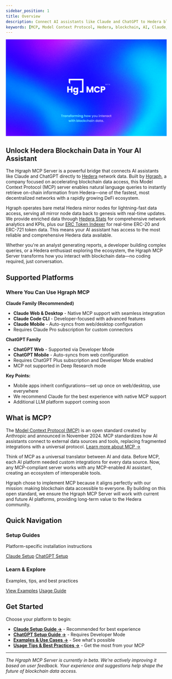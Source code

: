 ```yaml
---
sidebar_position: 1
title: Overview
description: Connect AI assistants like Claude and ChatGPT to Hedera blockchain data
keywords: [MCP, Model Context Protocol, Hedera, blockchain, AI, Claude, ChatGPT, Hgraph]
---
```


![Hgraph MCP Server Hero Image](./hgraph-mcp-docs-hero.jpg)

## Unlock Hedera Blockchain Data in Your AI Assistant

The Hgraph MCP Server is a powerful bridge that connects AI assistants like Claude and ChatGPT directly to [Hedera](https://hedera.com) network data. Built by [Hgraph](https://hgraph.com), a company focused on accelerating blockchain data access, this Model Context Protocol (MCP) server enables natural language queries to instantly retrieve on-chain information from Hedera—one of the fastest, most decentralized networks with a rapidly growing DeFi ecosystem.

Hgraph operates bare metal Hedera mirror nodes for lightning-fast data access, serving all mirror node data back to genesis with real-time updates. We provide enriched data through [Hedera Stats](https://docs.hgraph.com/hedera-stats) for comprehensive network analytics and KPIs, plus our [ERC Token Indexer](https://docs.hgraph.com/erc-token-data/overview) for real-time ERC-20 and ERC-721 token data. This means your AI assistant has access to the most reliable and comprehensive Hedera data available.

Whether you're an analyst generating reports, a developer building complex queries, or a Hedera enthusiast exploring the ecosystem, the Hgraph MCP Server transforms how you interact with blockchain data—no coding required, just conversation.

## Supported Platforms

### Where You Can Use Hgraph MCP

**Claude Family (Recommended)**
- **Claude Web & Desktop** - Native MCP support with seamless integration
- **Claude Code CLI** - Developer-focused with advanced features
- **Claude Mobile** - Auto-syncs from web/desktop configuration
- Requires Claude Pro subscription for custom connectors

**ChatGPT Family**
- **ChatGPT Web** - Supported via Developer Mode
- **ChatGPT Mobile** - Auto-syncs from web configuration
- Requires ChatGPT Plus subscription and Developer Mode enabled
- MCP not supported in Deep Research mode

**Key Points:**
- Mobile apps inherit configurations—set up once on web/desktop, use everywhere
- We recommend Claude for the best experience with native MCP support
- Additional LLM platform support coming soon

## What is MCP?

The [Model Context Protocol (MCP)](https://modelcontextprotocol.io) is an open standard created by Anthropic and announced in November 2024. MCP standardizes how AI assistants connect to external data sources and tools, replacing fragmented integrations with a universal protocol. [Learn more about MCP →](https://modelcontextprotocol.io/docs/getting-started/intro)

Think of MCP as a universal translator between AI and data. Before MCP, each AI platform needed custom integrations for every data source. Now, any MCP-compliant server works with any MCP-enabled AI assistant, creating an ecosystem of interoperable tools.

Hgraph chose to implement MCP because it aligns perfectly with our mission: making blockchain data accessible to everyone. By building on this open standard, we ensure the Hgraph MCP Server will work with current and future AI platforms, providing long-term value to the Hedera community.

## Quick Navigation

<div className="row">
  <div className="col col--6">
    <div className="card">
      <div className="card__header">
        <h3>Setup Guides</h3>
      </div>
      <div className="card__body">
        <p>Platform-specific installation instructions</p>
      </div>
      <div className="card__footer">
        <a href="./setup-claude" className="button button--primary button--block">Claude Setup</a>
        <a href="./setup-chatgpt" className="button button--secondary button--block margin-top--sm">ChatGPT Setup</a>
      </div>
    </div>
  </div>
  <div className="col col--6">
    <div className="card">
      <div className="card__header">
        <h3>Learn & Explore</h3>
      </div>
      <div className="card__body">
        <p>Examples, tips, and best practices</p>
      </div>
      <div className="card__footer">
        <a href="./examples" className="button button--primary button--block">View Examples</a>
        <a href="./usage-guide" className="button button--secondary button--block margin-top--sm">Usage Guide</a>
      </div>
    </div>
  </div>
</div>

## Get Started

Choose your platform to begin:

- **[Claude Setup Guide →](./setup-claude)** - Recommended for best experience
- **[ChatGPT Setup Guide →](./setup-chatgpt)** - Requires Developer Mode
- **[Examples & Use Cases →](./examples)** - See what's possible
- **[Usage Tips & Best Practices →](./usage-guide)** - Get the most from your MCP

---

*The Hgraph MCP Server is currently in beta. We're actively improving it based on user feedback. Your experience and suggestions help shape the future of blockchain data access.*
